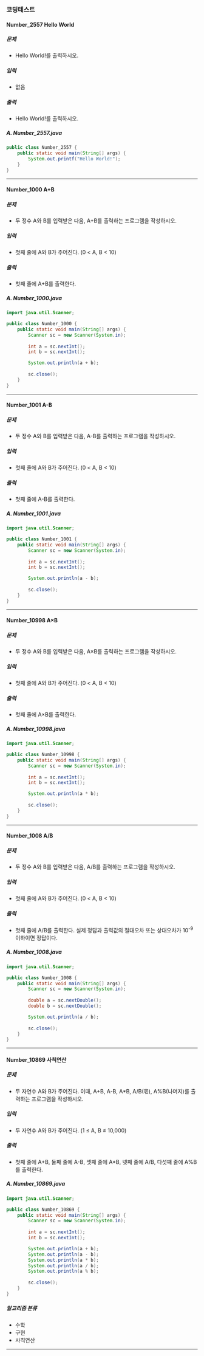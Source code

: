 

### 코딩테스트 

#### Number_2557 Hello World

##### 문제

- Hello World!를 출력하시오.

##### 입력

- 없음

##### 출력

- Hello World!를 출력하시오.

##### A. Number_2557.java

```java
public class Number_2557 {
    public static void main(String[] args) {
        System.out.printf("Hello World!");
    }
}
```

-----

#### Number_1000 A+B

##### 문제

- 두 정수 A와 B를 입력받은 다음, A+B를 출력하는 프로그램을 작성하시오.

##### 입력

- 첫째 줄에 A와 B가 주어진다. (0 < A, B < 10)

##### 출력

- 첫째 줄에 A+B를 출력한다.

##### A. Number_1000.java

```java
import java.util.Scanner;

public class Number_1000 {
    public static void main(String[] args) {
        Scanner sc = new Scanner(System.in);
      
        int a = sc.nextInt();
        int b = sc.nextInt();

        System.out.println(a + b);
      
        sc.close();
    }
}
```

-----

#### Number_1001 A-B

##### 문제

- 두 정수 A와 B를 입력받은 다음, A-B를 출력하는 프로그램을 작성하시오.

##### 입력

- 첫째 줄에 A와 B가 주어진다. (0 < A, B < 10)

##### 출력

- 첫째 줄에 A-B를 출력한다.

##### A. Number_1001.java

```java
import java.util.Scanner;

public class Number_1001 {
    public static void main(String[] args) {
        Scanner sc = new Scanner(System.in);
      
        int a = sc.nextInt();
        int b = sc.nextInt();

        System.out.println(a - b);
      
        sc.close();
    }
}
```

-----

#### Number_10998 A×B

##### 문제

- 두 정수 A와 B를 입력받은 다음, A×B를 출력하는 프로그램을 작성하시오.

##### 입력

- 첫째 줄에 A와 B가 주어진다. (0 < A, B < 10)

##### 출력

- 첫째 줄에 A×B를 출력한다.

##### A. Number_10998.java

```java
import java.util.Scanner;

public class Number_10998 {
    public static void main(String[] args) {
        Scanner sc = new Scanner(System.in);
      
        int a = sc.nextInt();
        int b = sc.nextInt();

        System.out.println(a * b);
      
        sc.close();
    }
}
```

-----

#### Number_1008 A/B

##### 문제

- 두 정수 A와 B를 입력받은 다음, A/B를 출력하는 프로그램을 작성하시오.

##### 입력

- 첫째 줄에 A와 B가 주어진다. (0 < A, B < 10)

##### 출력

- 첫째 줄에 A/B를 출력한다. 실제 정답과 출력값의 절대오차 또는 상대오차가 10<sup>-9</sup> 이하이면 정답이다.

##### A. Number_1008.java

```java
import java.util.Scanner;

public class Number_1008 {
    public static void main(String[] args) {
        Scanner sc = new Scanner(System.in);
      
        double a = sc.nextDouble();
        double b = sc.nextDouble();

        System.out.println(a / b);
      
        sc.close();
    }
}

```

-----

#### Number_10869 사칙연산

##### 문제

- 두 자연수 A와 B가 주어진다. 이때, A+B, A-B, A*B, A/B(몫), A%B(나머지)를 출력하는 프로그램을 작성하시오. 

##### 입력

- 두 자연수 A와 B가 주어진다. (1 ≤ A, B ≤ 10,000)

##### 출력

- 첫째 줄에 A+B, 둘째 줄에 A-B, 셋째 줄에 A*B, 넷째 줄에 A/B, 다섯째 줄에 A%B를 출력한다.

##### A. Number_10869.java

```java
import java.util.Scanner;

public class Number_10869 {
    public static void main(String[] args) {
        Scanner sc = new Scanner(System.in);
      
        int a = sc.nextInt();
        int b = sc.nextInt();

        System.out.println(a + b);
        System.out.println(a - b);
        System.out.println(a * b);
        System.out.println(a / b);
        System.out.println(a % b);
        
        sc.close();
    }
}
```

##### 알고리즘 분류

- 수학
- 구현
- 사칙연산

-----



